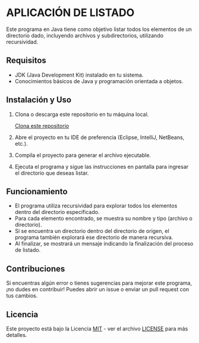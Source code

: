 # APLICACIÓN DE LISTADO

Este programa en Java tiene como objetivo listar todos los elementos de un directorio dado, incluyendo archivos y subdirectorios, utilizando recursividad.

## Requisitos

- JDK (Java Development Kit) instalado en tu sistema.
- Conocimientos básicos de Java y programación orientada a objetos.

## Instalación y Uso

1. Clona o descarga este repositorio en tu máquina local.

    [Clona este repositorio]()

2. Abre el proyecto en tu IDE de preferencia (Eclipse, IntelliJ, NetBeans, etc.).

3. Compila el proyecto para generar el archivo ejecutable.

4. Ejecuta el programa y sigue las instrucciones en pantalla para ingresar el directorio que deseas listar.

## Funcionamiento

- El programa utiliza recursividad para explorar todos los elementos dentro del directorio especificado.
- Para cada elemento encontrado, se muestra su nombre y tipo (archivo o directorio).
- Si se encuentra un directorio dentro del directorio de origen, el programa también explorará ese directorio de manera recursiva.
- Al finalizar, se mostrará un mensaje indicando la finalización del proceso de listado.

## Contribuciones

Si encuentras algún error o tienes sugerencias para mejorar este programa, ¡no dudes en contribuir! Puedes abrir un issue o enviar un pull request con tus cambios.

## Licencia

Este proyecto está bajo la Licencia [MIT](https://opensource.org/licenses/MIT) - ver el archivo [LICENSE](https://github.com/GeriMultiDev/PracticalCoding/blob/main/LICENSE) para más detalles.
